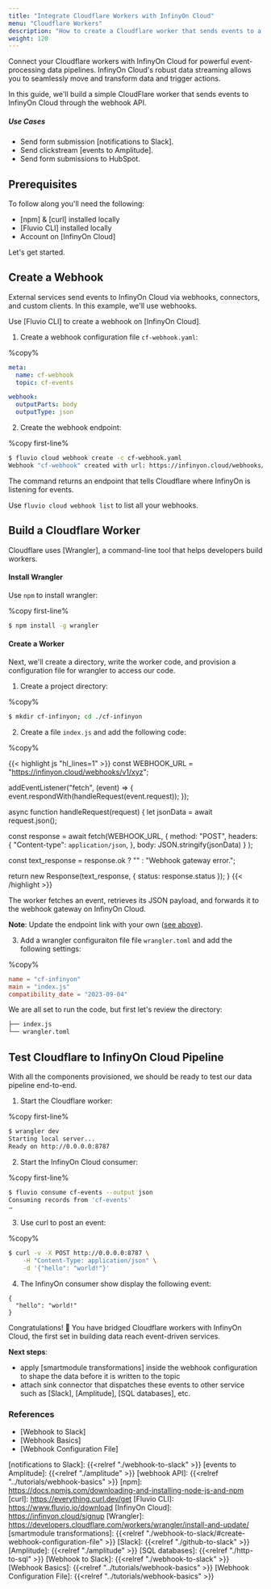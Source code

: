 ```yaml
---
title: "Integrate Cloudflare Workers with InfinyOn Cloud"
menu: "Cloudflare Workers"
description: "How to create a Cloudflare worker that sends events to a Webhook in InfinyOn Cloud."
weight: 120
---
```


Connect your Cloudflare workers with InfinyOn Cloud for powerful event-processing data pipelines. InfinyOn Cloud's robust data streaming allows you to seamlessly move and transform data and trigger actions. 

In this guide, we'll build a simple CloudFlare worker that sends events to InfinyOn Cloud through the webhook API.

##### Use Cases
* Send form submission [notifications to Slack].
* Send clickstream [events to Amplitude].
* Send form submissions to HubSpot.

## Prerequisites

To follow along you'll need the following:

* [npm] & [curl] installed locally
* [Fluvio CLI] installed locally
* Account on [InfinyOn Cloud]

Let's get started.

## Create a Webhook

External services send events to InfinyOn Cloud via webhooks, connectors, and custom clients. In this example, we'll use webhooks.

Use [Fluvio CLI] to create a webhook on [InfinyOn Cloud].

1. Create a webhook configuration file `cf-webhook.yaml`:

%copy%
```yaml
meta:
  name: cf-webhook
  topic: cf-events

webhook:
  outputParts: body
  outputType: json
```

2. Create the webhook endpoint:

%copy first-line%
```bash
$ fluvio cloud webhook create -c cf-webhook.yaml
Webhook "cf-webhook" created with url: https://infinyon.cloud/webhooks/v1/xyz
```

The command returns an endpoint that tells Cloudflare where InfinyOn is listening for events.

Use `fluvio cloud webhook list` to list all your webhooks.

## Build a Cloudflare Worker

Cloudflare uses [Wrangler], a command-line tool that helps developers build workers.

#### Install Wrangler

Use `npm` to install wrangler:

%copy first-line%
```bash
$ npm install -g wrangler
```

#### Create a Worker

Next, we'll create a directory, write the worker code, and provision a configuration file for wrangler to access our code.

1. Create a project directory:

%copy%
```bash
$ mkdir cf-infinyon; cd ./cf-infinyon
```

2. Create a file `index.js` and add the following code:

%copy%

{{< highlight js "hl_lines=1" >}}
const WEBHOOK_URL = "https://infinyon.cloud/webhooks/v1/xyz";

addEventListener("fetch", (event) => {
  event.respondWith(handleRequest(event.request));
});

async function handleRequest(request) {
  let jsonData = await request.json();
  
  const response = await fetch(WEBHOOK_URL, {
      method: "POST",
      headers: {
        "Content-type": `application/json`,
      },
      body: JSON.stringify(jsonData)
    }
  );

  const text_response = response.ok ? "" : "Webhook gateway error.";

  return new Response(text_response, { status: response.status });
}
{{< /highlight >}}

The worker fetches an event, retrieves its JSON payload, and forwards it to the webhook gateway on InfinyOn Cloud.

**Note**: Update the endpoint link with your own ([see above](#create-a-webhook)).


3. Add a wrangler configuraiton file file `wrangler.toml` and add the following settings:

%copy%
```toml 
name = "cf-infinyon"
main = "index.js"
compatibility_date = "2023-09-04"
```

We are all set to run the code, but first let's review the directory:

```bash
├── index.js
└── wrangler.toml
```

## Test Cloudflare to InfinyOn Cloud Pipeline

With all the components provisioned, we should be ready to test our data pipeline end-to-end.

1. Start the Cloudflare worker:

%copy first-line%
```bash
$ wrangler dev
Starting local server...
Ready on http://0.0.0.0:8787
```

2. Start the InfinyOn Cloud consumer:

%copy first-line%
```bash
$ fluvio consume cf-events --output json
Consuming records from 'cf-events'
⠤         
```

3. Use curl to post an event:

%copy%
```bash
$ curl -v -X POST http://0.0.0.0:8787 \
    -H "Content-Type: application/json" \
    -d '{"hello": "world!"}'
```

4. The InfinyOn consumer show display the following event:

```
{
  "hello": "world!"
}
```

Congratulations! :tada: You have bridged Cloudflare workers with InfinyOn Cloud, the first set in building data reach event-driven services. 

**Next steps**: 
* apply [smartmodule transformations] inside the webhook configuration to shape the data before it is written to the topic
* attach sink connector that dispatches these events to other service such as [Slack], [Amplitude], [SQL databases], etc.


### References

* [Webhook to Slack]
* [Webhook Basics]
* [Webhook Configuration File]


[notifications to Slack]: {{<relref "./webhook-to-slack" >}}
[events to Amplitude]: {{<relref "./amplitude" >}}
[webhook API]: {{<relref "../tutorials/webhook-basics" >}}
[npm]: https://docs.npmjs.com/downloading-and-installing-node-js-and-npm
[curl]: https://everything.curl.dev/get
[Fluvio CLI]: https://www.fluvio.io/download
[InfinyOn Cloud]: https://infinyon.cloud/signup
[Wrangler]: https://developers.cloudflare.com/workers/wrangler/install-and-update/
[smartmodule transformations]: {{<relref "./webhook-to-slack/#create-webhook-configuration-file" >}}
[Slack]: {{<relref "./github-to-slack" >}}
[Amplitude]: {{<relref "./amplitude" >}}
[SQL databases]: {{<relref "./http-to-sql" >}}
[Webhook to Slack]: {{<relref "./webhook-to-slack" >}}
[Webhook Basics]: {{<relref "../tutorials/webhook-basics" >}}
[Webhook Configuration File]: {{<relref "../tutorials/webhook-basics" >}}
